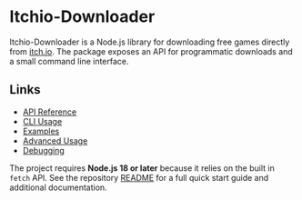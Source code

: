# Itchio-Downloader

Itchio-Downloader is a Node.js library for downloading free games directly from [itch.io](https://itch.io). The package exposes an API for programmatic downloads and a small command line interface.

## Links

- [API Reference](API-Reference.md)
- [CLI Usage](CLI.md)
- [Examples](Examples.md)
- [Advanced Usage](Advanced-Usage.md)
- [Debugging](Debugging.md)

The project requires **Node.js 18 or later** because it relies on the built in `fetch` API. See the repository [README](../README.md) for a full quick start guide and additional documentation.
